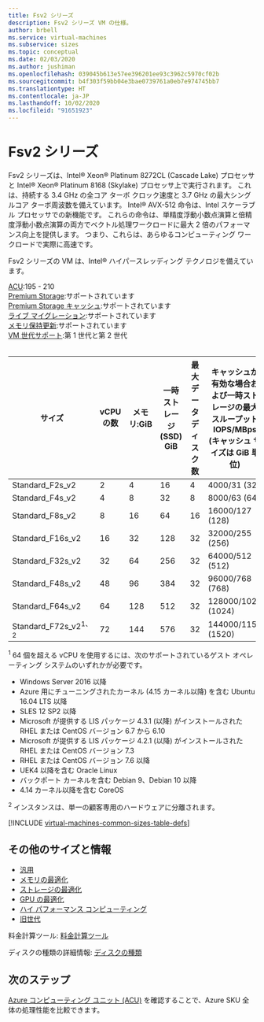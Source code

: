 ```yaml
---
title: Fsv2 シリーズ
description: Fsv2 シリーズ VM の仕様。
author: brbell
ms.service: virtual-machines
ms.subservice: sizes
ms.topic: conceptual
ms.date: 02/03/2020
ms.author: jushiman
ms.openlocfilehash: 039045b613e57ee396201ee93c3962c5970cf02b
ms.sourcegitcommit: b4f303f59bb04e3bae0739761a0eb7e974745bb7
ms.translationtype: HT
ms.contentlocale: ja-JP
ms.lasthandoff: 10/02/2020
ms.locfileid: "91651923"
---
```

# <a name="fsv2-series"></a>Fsv2 シリーズ

Fsv2 シリーズは、Intel® Xeon® Platinum 8272CL (Cascade Lake) プロセッサと Intel® Xeon® Platinum 8168 (Skylake) プロセッサ上で実行されます。 これは、持続する 3.4 GHz の全コア ターボ クロック速度と 3.7 GHz の最大シングルコア ターボ周波数を備えています。 Intel® AVX-512 命令は、Intel スケーラブル プロセッサでの新機能です。 これらの命令は、単精度浮動小数点演算と倍精度浮動小数点演算の両方でベクトル処理ワークロードに最大 2 倍のパフォーマンス向上を提供します。 つまり、これらは、あらゆるコンピューティング ワークロードで実際に高速です。

Fsv2 シリーズの VM は、Intel® ハイパースレッディング テクノロジを備えています。

[ACU](acu.md):195 - 210<br>
[Premium Storage](premium-storage-performance.md):サポートされています<br>
[Premium Storage キャッシュ](premium-storage-performance.md):サポートされています<br>
[ライブ マイグレーション](maintenance-and-updates.md):サポートされています<br>
[メモリ保持更新](maintenance-and-updates.md):サポートされています<br>
[VM 世代サポート](generation-2.md):第 1 世代と第 2 世代<br>
<br>

| サイズ | vCPU の数 | メモリ:GiB | 一時ストレージ (SSD) GiB | 最大データ ディスク数 | キャッシュが有効な場合および一時ストレージの最大スループットIOPS/MBps (キャッシュ サイズは GiB 単位) | キャッシュが無効な場合の最大ディスク スループット: IOPS/MBps | 最大 NIC 数|必要なネットワーク帯域幅 (Mbps) |
|---|---|---|---|---|---|---|---|---|
| Standard_F2s_v2  | 2  | 4   | 16  | 4  | 4000/31 (32)       | 3200/47    | 2|875   |
| Standard_F4s_v2  | 4  | 8   | 32  | 8  | 8000/63 (64)       | 6400/95    | 2|1750  |
| Standard_F8s_v2  | 8  | 16  | 64  | 16 | 16000/127 (128)    | 12800/190  | 4|3500  |
| Standard_F16s_v2 | 16 | 32  | 128 | 32 | 32000/255 (256)    | 25600/380  | 4|7000  |
| Standard_F32s_v2 | 32 | 64  | 256 | 32 | 64000/512 (512)    | 51200/750  | 8|14000 |
| Standard_F48s_v2 | 48 | 96  | 384 | 32 | 96000/768 (768)    | 76800/1100 | 8|21000 |
| Standard_F64s_v2 | 64 | 128 | 512 | 32 | 128000/1024 (1024) | 80000/1100 | 8|28000 |
| Standard_F72s_v2<sup>1、2</sup> | 72 | 144 | 576 | 32 | 144000/1152 (1520) | 80000/1100 | 8|30000 |

<sup>1</sup> 64 個を超える vCPU を使用するには、次のサポートされているゲスト オペレーティング システムのいずれかが必要です。

- Windows Server 2016 以降
- Azure 用にチューニングされたカーネル (4.15 カーネル以降) を含む Ubuntu 16.04 LTS 以降
- SLES 12 SP2 以降
- Microsoft が提供する LIS パッケージ 4.3.1 (以降) がインストールされた RHEL または CentOS バージョン 6.7 から 6.10
- Microsoft が提供する LIS パッケージ 4.2.1 (以降) がインストールされた RHEL または CentOS バージョン 7.3
- RHEL または CentOS バージョン 7.6 以降
- UEK4 以降を含む Oracle Linux
- バックポート カーネルを含む Debian 9、Debian 10 以降
- 4\.14 カーネル以降を含む CoreOS

<sup>2</sup> インスタンスは、単一の顧客専用のハードウェアに分離されます。

[!INCLUDE [virtual-machines-common-sizes-table-defs](../../includes/virtual-machines-common-sizes-table-defs.md)]

## <a name="other-sizes-and-information"></a>その他のサイズと情報

- [汎用](sizes-general.md)
- [メモリの最適化](sizes-memory.md)
- [ストレージの最適化](sizes-storage.md)
- [GPU の最適化](sizes-gpu.md)
- [ハイ パフォーマンス コンピューティング](sizes-hpc.md)
- [旧世代](sizes-previous-gen.md)

料金計算ツール: [料金計算ツール](https://azure.microsoft.com/pricing/calculator/)

ディスクの種類の詳細情報: [ディスクの種類](./disks-types.md#ultra-disk)


## <a name="next-steps"></a>次のステップ

[Azure コンピューティング ユニット (ACU)](acu.md) を確認することで、Azure SKU 全体の処理性能を比較できます。